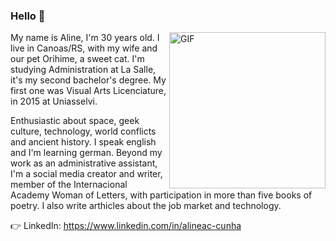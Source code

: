 ### Hello 👋

<img align="right" alt="GIF" src="https://user-images.githubusercontent.com/88294807/159495758-da94f1d9-f16e-4f26-ad7d-997744a31f8e.png" width="250px" />

My name is Aline, I'm 30 years old. I live in Canoas/RS, with my wife and our pet Orihime, a sweet cat. I'm studying Administration at La Salle, it's my second bachelor's degree. My first one was Visual Arts Licenciature, in 2015 at Uniasselvi. 

Enthusiastic about space, geek culture, technology, world conflicts and ancient history. I speak english and I'm learning german. Beyond my work as an administrative assistant, I'm a social media creator and writer, member of the Internacional Academy Woman of Letters, with participation in more than five books of poetry. I also write arthicles about the job market and technology.

👉 LinkedIn: https://www.linkedin.com/in/alineac-cunha
<!--
**AlineReliquia/AlineReliquia** is a ✨ _special_ ✨ repository because its `README.md` (this file) appears on your GitHub profile.

Here are some ideas to get you started:

- 🔭 I’m currently working on ...
- 🌱 I’m currently learning ...
- 👯 I’m looking to collaborate on ...
- 🤔 I’m looking for help with ...
- 💬 Ask me about ...
- 📫 How to reach me: ...
- 😄 Pronouns: ...
- ⚡ Fun fact: ...
-->
